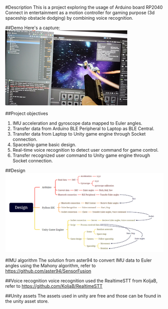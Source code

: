 #Description
This is a project exploring the usage of Arduino board RP2040 Connect in entertainment as a motion controller for gaming purpose (3d spaceship obstacle dodging) by combining voice recognition.

##Demo
Here's a capture:
![image](https://github.com/KaiWong05452/IMU-game-using-Arduino-RP2040-Connect/blob/master/Demo.png)

##Project objectives
1. IMU acceleration and gyroscope data mapped to Euler angles.
2. Transfer data from Arduino BLE Peripheral to Laptop as BLE Central.
3. Transfer data from Laptop to Unity game engine through Socket connection.
4. Spaceship game basic design.
5. Real-time voice recognition to detect user command for game control.
6. Transfer recognized user command to Unity game engine through Socket connection.

##Design
![image](https://github.com/KaiWong05452/IMU-game-using-Arduino-RP2040-Connect/blob/master/Design.png)

#IMU algorithm
The solution from aster94 to convert IMU data to Euler angles using the Mahony algorithm, refer to https://github.com/aster94/SensorFusion

##Voice recognition
voice recognition used the RealtimeSTT from KoljaB, refer to https://github.com/KoljaB/RealtimeSTT

##Unity assets
The assets used in unity are free and those can be found in the unity asset store.
